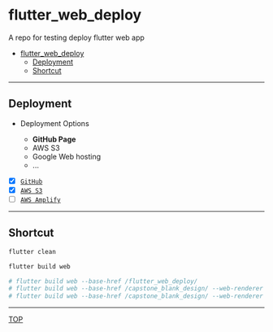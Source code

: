 # flutter_web_deploy

A repo for testing deploy flutter web app

- [flutter\_web\_deploy](#flutter_web_deploy)
  - [Deployment](#deployment)
  - [Shortcut](#shortcut)

---

## Deployment

- Deployment Options

  - **GitHub Page**
  - AWS S3
  - Google Web hosting
  - ...

- [x] [`GitHub`](./doc/github_page/github_page.md)
- [x] [`AWS S3`](./doc/aws_s3/aws_s3.md)
- [ ] [`AWS Amplify`](./doc/aws_amplify/aws_amplify.md)

---

## Shortcut

```sh
flutter clean

flutter build web 

# flutter build web --base-href /flutter_web_deploy/
# flutter build web --base-href /capstone_blank_design/ --web-renderer html
# flutter build web --base-href /capstone_blank_design/ --web-renderer canvaskit

```

---

[TOP](#flutter_web_deploy)
